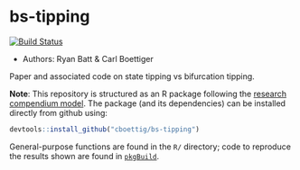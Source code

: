 # bs-tipping

[![Build Status](https://drone.carlboettiger.info/api/badges/cboettig/bs-tipping/status.svg)](https://drone.carlboettiger.info/cboettig/bs-tipping)


- Authors: Ryan Batt & Carl Boettiger

Paper and associated code on state tipping vs bifurcation tipping.

**Note**: This repository is structured as an R package following the [research compendium model](https://doi.org/10.7287/peerj.preprints.3192v1).  The package (and its dependencies) can be installed directly from github using:

```r
devtools::install_github("cboettig/bs-tipping")
```

General-purpose functions are found in the `R/` directory; code to reproduce the results shown are found in [`pkgBuild`](/pkgBuild).  


